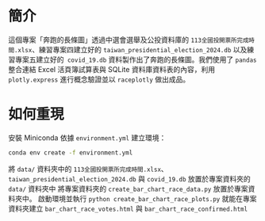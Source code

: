 # 簡介
這個專案「奔跑的長條圖」透過中選會選舉及公投資料庫的 `113全國投開票所完成時間.xlsx`、練習專案四建立好的 `taiwan_presidential_election_2024.db` 以及練習專案五建立好的` covid_19.db` 資料製作出了奔跑的長條圖。我們使用了 `pandas` 整合連結 Excel 活頁簿試算表與 SQLite 資料庫資料表的內容，利用 `plotly.express` 進行概念驗證並以 `raceplotly` 做出成品。

# 如何重現
安裝 Miniconda
依據 `environment.yml` 建立環境：
``` bash
conda env create -f environment.yml
```
將 `data/` 資料夾中的 `113全國投開票所完成時間.xlsx`、`taiwan_presidential_election_2024.db` 與 `covid_19.db` 放置於專案資料夾的 `data/` 資料夾中
將專案資料夾的 `create_bar_chart_race_data.py` 放置於專案資料夾中。
啟動環境並執行 `python create_bar_chart_race_plots.py` 就能在專案資料夾建立 `bar_chart_race_votes.html` 與 `bar_chart_race_confirmed.html`